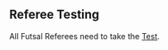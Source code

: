 ## Referee Testing

All Futsal Referees need to take the [Test](http://daringfireball.net/projects/markdown/). 
